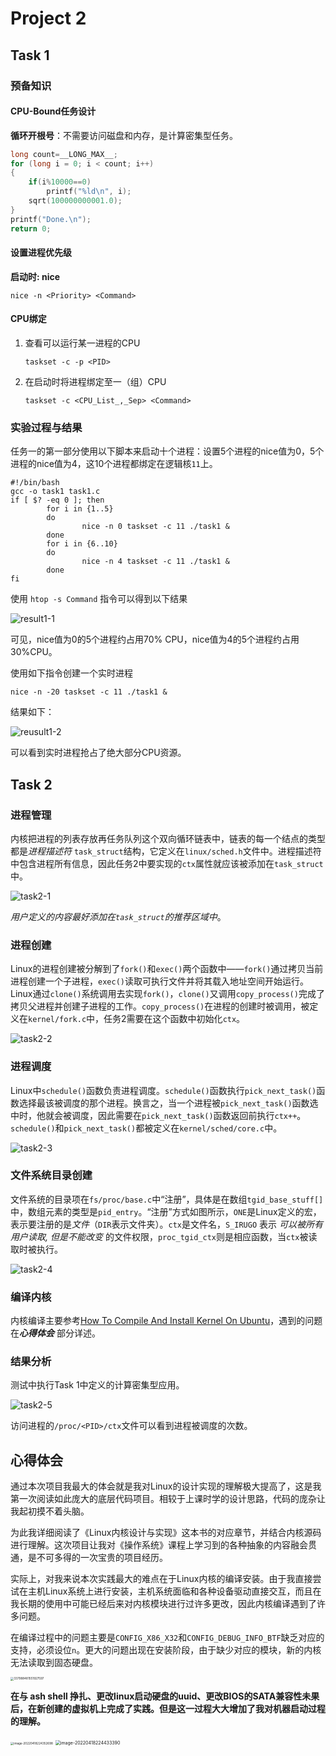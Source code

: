 # Project 2

## Task 1

### 预备知识

#### CPU-Bound任务设计

**循环开根号**：不需要访问磁盘和内存，是计算密集型任务。

```c
long count=__LONG_MAX__;
for (long i = 0; i < count; i++)
{
    if(i%10000==0)
        printf("%ld\n", i);
    sqrt(100000000001.0);
}
printf("Done.\n");
return 0;
```

#### 设置进程优先级

**启动时: nice**

```shell
nice -n <Priority> <Command>
```

#### CPU绑定

1. 查看可以运行某一进程的CPU

   ```shell
   taskset -c -p <PID>
   ```

2. 在启动时将进程绑定至一（组）CPU

   ```shell
   taskset -c <CPU_List_,_Sep> <Command>
   ```


### 实验过程与结果

任务一的第一部分使用以下脚本来启动十个进程：设置5个进程的nice值为0，5个进程的nice值为4，这10个进程都绑定在逻辑核`11`上。

```shell
#!/bin/bash
gcc -o task1 task1.c
if [ $? -eq 0 ]; then
        for i in {1..5}
        do
                nice -n 0 taskset -c 11 ./task1 &
        done    
        for i in {6..10}
        do      
                nice -n 4 taskset -c 11 ./task1 &
        done
fi
```

使用 `htop -s Command` 指令可以得到以下结果

![result1-1](https://michael-picgo.obs.cn-east-3.myhuaweicloud.com/result1-1.png)

可见，nice值为0的5个进程约占用70% CPU，nice值为4的5个进程约占用30%CPU。

使用如下指令创建一个实时进程

```shell
nice -n -20 taskset -c 11 ./task1 &
```

结果如下：

![reusult1-2](https://michael-picgo.obs.cn-east-3.myhuaweicloud.com/reusult1-2.png)

可以看到实时进程抢占了绝大部分CPU资源。

## Task 2

### 进程管理

内核把进程的列表存放再任务队列这个双向循环链表中，链表的每一个结点的类型都是*进程描述符* `task_struct`结构，它定义在`linux/sched.h`文件中。进程描述符中包含进程所有信息，因此任务2中要实现的`ctx`属性就应该被添加在`task_struct`中。

![task2-1](https://michael-picgo.obs.cn-east-3.myhuaweicloud.com/task2-1.png)

*用户定义的内容最好添加在`task_struct`的推荐区域中*。

### 进程创建

Linux的进程创建被分解到了`fork()`和`exec()`两个函数中——`fork()`通过拷贝当前进程创建一个子进程，`exec()`读取可执行文件并将其载入地址空间开始运行。Linux通过`clone()`系统调用去实现`fork()`，`clone()`又调用`copy_process()`完成了拷贝父进程并创建子进程的工作。`copy_process()`在进程的创建时被调用，被定义在`kernel/fork.c`中，任务2需要在这个函数中初始化`ctx`。

![task2-2](https://michael-picgo.obs.cn-east-3.myhuaweicloud.com/task2-2.png)

### 进程调度

Linux中`schedule()`函数负责进程调度。`schedule()`函数执行`pick_next_task()`函数选择最该被调度的那个进程。换言之，当一个进程被`pick_next_task()`函数选中时，他就会被调度，因此需要在`pick_next_task()`函数返回前执行`ctx++`。`schedule()`和`pick_next_task()`都被定义在`kernel/sched/core.c`中。

![task2-3](https://michael-picgo.obs.cn-east-3.myhuaweicloud.com/task2-3.png)

### 文件系统目录创建

文件系统的目录项在`fs/proc/base.c`中“注册”，具体是在数组`tgid_base_stuff[]`中，数组元素的类型是`pid_entry`。“注册”方式如图所示，`ONE`是Linux定义的宏，表示要注册的是*文件*（`DIR`表示文件夹）。`ctx`是文件名，`S_IRUGO` 表示 *可以被所有用户读取, 但是不能改变* 的文件权限，`proc_tgid_ctx`则是相应函数，当`ctx`被读取时被执行。

![task2-4](https://michael-picgo.obs.cn-east-3.myhuaweicloud.com/task2-4.png)

### 编译内核

内核编译主要参考[How To Compile And Install Kernel On Ubuntu](https://itsubuntu.com/how-to-compile-and-install-kernel-on-ubuntu/)，遇到的问题在***心得体会*** 部分详述。

### 结果分析

测试中执行Task 1中定义的计算密集型应用。

![task2-5](https://michael-picgo.obs.cn-east-3.myhuaweicloud.com/task2-5.png)

访问进程的`/proc/<PID>/ctx`文件可以看到进程被调度的次数。

## 心得体会

通过本次项目我最大的体会就是我对Linux的设计实现的理解极大提高了，这是我第一次阅读如此庞大的底层代码项目。相较于上课时学的设计思路，代码的庞杂让我起初摸不着头脑。

为此我详细阅读了《Linux内核设计与实现》这本书的对应章节，并结合内核源码进行理解。这次项目让我对《操作系统》课程上学习到的各种抽象的内容融会贯通，是不可多得的一次宝贵的项目经历。

实际上，对我来说本次实践最大的难点在于Linux内核的编译安装。由于我直接尝试在主机Linux系统上进行安装，主机系统面临和各种设备驱动直接交互，而且在我长期的使用中可能已经后来对内核模块进行过许多更改，因此内核编译遇到了许多问题。

在编译过程中的问题主要是`CONFIG_X86_X32`和`CONFIG_DEBUG_INFO_BTF`缺乏对应的支持，必须设位`n`。更大的问题出现在安装阶段，由于缺少对应的模块，新的内核无法读取到固态硬盘。

<img src="https://michael-picgo.obs.cn-east-3.myhuaweicloud.com/337988481551927597.jpg" alt="337988481551927597" style="zoom: 33%;" />

**在与 ash shell 挣扎、更改linux启动硬盘的uuid、更改BIOS的SATA兼容性未果后，在新创建的虚拟机上完成了实践。但是这一过程大大增加了我对机器启动过程的理解。**

<img src="https://michael-picgo.obs.cn-east-3.myhuaweicloud.com/image-20220418224352698.png" alt="image-20220418224352698" style="zoom:33%;" />

<img src="https://michael-picgo.obs.cn-east-3.myhuaweicloud.com/image-20220418224433390.png" alt="image-20220418224433390" style="zoom: 50%;" />
